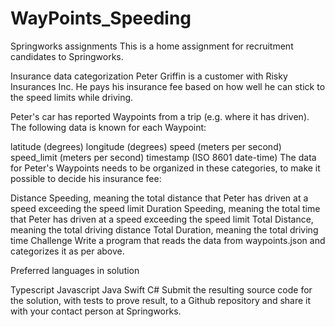 # WayPoints_Speeding
Springworks assignments
This is a home assignment for recruitment candidates to Springworks.

Insurance data categorization
Peter Griffin is a customer with Risky Insurances Inc. He pays his insurance fee based on how well he can stick to the speed limits while driving.

Peter's car has reported Waypoints from a trip (e.g. where it has driven). The following data is known for each Waypoint:

latitude (degrees)
longitude (degrees)
speed (meters per second)
speed_limit (meters per second)
timestamp (ISO 8601 date-time)
The data for Peter's Waypoints needs to be organized in these categories, to make it possible to decide his insurance fee:

Distance Speeding, meaning the total distance that Peter has driven at a speed exceeding the speed limit
Duration Speeding, meaning the total time that Peter has driven at a speed exceeding the speed limit
Total Distance, meaning the total driving distance
Total Duration, meaning the total driving time
Challenge
Write a program that reads the data from waypoints.json and categorizes it as per above.

Preferred languages in solution

Typescript
Javascript
Java
Swift
C#
Submit the resulting source code for the solution, with tests to prove result, to a Github repository and share it with your contact person at Springworks.
